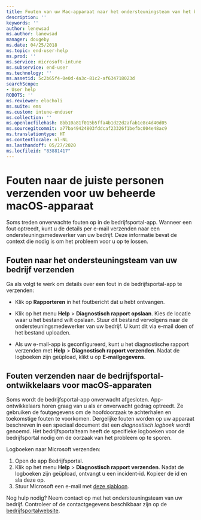 ```yaml
---
title: Fouten van uw Mac-apparaat naar het ondersteuningsteam van het bedrijf verzenden | Microsoft Docs
description: ''
keywords: ''
author: lenewsad
ms.author: lanewsad
manager: dougeby
ms.date: 04/25/2018
ms.topic: end-user-help
ms.prod: ''
ms.service: microsoft-intune
ms.subservice: end-user
ms.technology: ''
ms.assetid: 5c2b65f4-0e0d-4a3c-81c2-af634718023d
searchScope:
- User help
ROBOTS: ''
ms.reviewer: elocholi
ms.suite: ems
ms.custom: intune-enduser
ms.collection: ''
ms.openlocfilehash: 8bb10a81f015b5ffa4b1d22d2afab1e8c4d40d05
ms.sourcegitcommit: a77ba49424803fddcaf23326f1befbc004e48ac9
ms.translationtype: HT
ms.contentlocale: nl-NL
ms.lasthandoff: 05/27/2020
ms.locfileid: "83881417"
---
```

# <a name="submit-errors-to-the-right-people-for-your-managed-macos-device"></a>Fouten naar de juiste personen verzenden voor uw beheerde macOS-apparaat

Soms treden onverwachte fouten op in de bedrijfsportal-app. Wanneer een fout optreedt, kunt u de details per e-mail verzenden naar een ondersteuningsmedewerker van uw bedrijf. Deze informatie bevat de context die nodig is om het probleem voor u op te lossen.

## <a name="send-errors-to-your-company-support"></a>Fouten naar het ondersteuningsteam van uw bedrijf verzenden

Ga als volgt te werk om details over een fout in de bedrijfsportal-app te verzenden:

- Klik op **Rapporteren** in het foutbericht dat u hebt ontvangen.

- Klik op het menu **Help** > **Diagnostisch rapport opslaan**. Kies de locatie waar u het bestand wilt opslaan. Stuur dit bestand vervolgens naar de ondersteuningsmedewerker van uw bedrijf. U kunt dit via e-mail doen of het bestand uploaden.

- Als uw e-mail-app is geconfigureerd, kunt u het diagnostische rapport verzenden met **Help** > **Diagnostisch rapport verzenden**. Nadat de logboeken zijn geüpload, klikt u op **E-mailgegevens**.

## <a name="send-errors-to-the-company-portal-developers-for-macos-devices"></a>Fouten verzenden naar de bedrijfsportal-ontwikkelaars voor macOS-apparaten

Soms wordt de bedrijfsportal-app onverwacht afgesloten. App-ontwikkelaars horen graag van u als er onverwacht gedrag optreedt. Ze gebruiken de foutgegevens om de hoofdoorzaak te achterhalen en toekomstige fouten te voorkomen. Dergelijke fouten worden op uw apparaat beschreven in een speciaal document dat een _diagnostisch logboek_ wordt genoemd. Het bedrijfsportalteam heeft de specifieke logboeken voor de bedrijfsportal nodig om de oorzaak van het probleem op te sporen.

Logboeken naar Microsoft verzenden:

1. Open de app Bedrijfsportal.
2. Klik op het menu **Help** > **Diagnostisch rapport verzenden**.  Nadat de logboeken zijn geüpload, ontvangt u een incident-id. Kopieer de id en sla deze op.
3. Stuur Microsoft een e-mail met <a href="mailto:IntuneCPiOSfeedback@microsoft.com?subject=My Company Portal App Closed Unexpectedly&body=Paste your incident ID and describe the incident here.">deze sjabloon</a>.

Nog hulp nodig? Neem contact op met het ondersteuningsteam van uw bedrijf. Controleer of de contactgegevens beschikbaar zijn op de [bedrijfsportalwebsite](https://go.microsoft.com/fwlink/?linkid=2010980).
